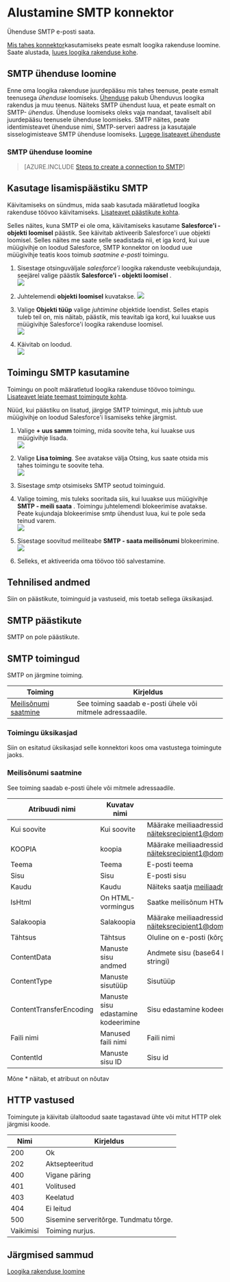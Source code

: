 <properties
pageTitle="SMTP | Microsoft Azure'i"
description="Loogika rakenduste teenusega Azure'i rakenduse loomisel. Ühenduse SMTP e-posti saata."
services="logic-apps"   
documentationCenter=".net,nodejs,java"  
authors="msftman"   
manager="erikre"    
editor=""
tags="connectors" />

<tags
ms.service="app-service-logic"
ms.devlang="multiple"
ms.topic="article"
ms.tgt_pltfrm="na"
ms.workload="integration"
ms.date="07/15/2016"
ms.author="deonhe"/>

# <a name="get-started-with-the-smtp-connector"></a>Alustamine SMTP konnektor

Ühenduse SMTP e-posti saata.

[Mis tahes konnektor](./apis-list.md)kasutamiseks peate esmalt loogika rakenduse loomine. Saate alustada, [luues loogika rakenduse kohe](../app-service-logic/app-service-logic-create-a-logic-app.md).

## <a name="connect-to-smtp"></a>SMTP ühenduse loomine

Enne oma loogika rakenduse juurdepääsu mis tahes teenuse, peate esmalt teenusega *ühenduse* loomiseks. [Ühenduse](./connectors-overview.md) pakub Ühenduvus loogika rakendus ja muu teenus. Näiteks SMTP ühendust luua, et peate esmalt on SMTP- *ühendus*. Ühenduse loomiseks oleks vaja mandaat, tavaliselt abil juurdepääsu teenusele ühenduse loomiseks. SMTP näites, peate identimisteavet ühenduse nimi, SMTP-serveri aadress ja kasutajale sisselogimisteave SMTP ühenduse loomiseks. [Lugege lisateavet ühenduste]()  

### <a name="create-a-connection-to-smtp"></a>SMTP ühenduse loomine

>[AZURE.INCLUDE [Steps to create a connection to SMTP](../../includes/connectors-create-api-smtp.md)]

## <a name="use-an-smtp-trigger"></a>Kasutage lisamispäästiku SMTP

Käivitamiseks on sündmus, mida saab kasutada määratletud loogika rakenduse töövoo käivitamiseks. [Lisateavet päästikute kohta](../app-service-logic/app-service-logic-what-are-logic-apps.md#logic-app-concepts).

Selles näites, kuna SMTP ei ole oma, käivitamiseks kasutame **Salesforce'i - objekti loomisel** päästik. See käivitab aktiveerib Salesforce'i uue objekti loomisel. Selles näites me saate selle seadistada nii, et iga kord, kui uue müügivihje on loodud Salesforce, SMTP konnektor on loodud uue müügivihje teatis koos toimub *saatmine e-posti* toimingu.

1. Sisestage otsinguväljale *salesforce'i* loogika rakenduste veebikujundaja, seejärel valige päästik **Salesforce'i - objekti loomisel** .  
 ![](../../includes/media/connectors-create-api-salesforce/trigger-1.png)  

2. Juhtelemendi **objekti loomisel** kuvatakse.
 ![](../../includes/media/connectors-create-api-salesforce/trigger-2.png)  

3. Valige **Objekti tüüp** valige *juhtimine* objektide loendist. Selles etapis tuleb teil on, mis näitab, päästik, mis teavitab iga kord, kui luuakse uus müügivihje Salesforce'i loogika rakenduse loomisel.  
 ![](../../includes/media/connectors-create-api-salesforce/trigger3.png)  

4. Käivitab on loodud.  
 ![](../../includes/media/connectors-create-api-salesforce/trigger-4.png)  

## <a name="use-an-smtp-action"></a>Toimingu SMTP kasutamine

Toimingu on poolt määratletud loogika rakenduse töövoo toimingu. [Lisateavet leiate teemast toimingute kohta](../app-service-logic/app-service-logic-what-are-logic-apps.md#logic-app-concepts).

Nüüd, kui päästiku on lisatud, järgige SMTP toimingut, mis juhtub uue müügivihje on loodud Salesforce'i lisamiseks tehke järgmist.

1. Valige **+ uus samm** toiming, mida soovite teha, kui luuakse uus müügivihje lisada.  
 ![](../../includes/media/connectors-create-api-salesforce/trigger4.png)  

2. Valige **Lisa toiming**. See avatakse välja Otsing, kus saate otsida mis tahes toimingu te soovite teha.  
 ![](../../includes/media/connectors-create-api-smtp/using-smtp-action-2.png)  

3. Sisestage *smtp* otsimiseks SMTP seotud toiminguid.  

4. Valige toiming, mis tuleks sooritada siis, kui luuakse uus müügivihje **SMTP - meili saata** . Toimingu juhtelemendi blokeerimise avatakse. Peate kujundaja blokeerimise smtp ühendust luua, kui te pole seda teinud varem.  
 ![](../../includes/media/connectors-create-api-smtp/smtp-2.png)    

5. Sisestage soovitud meiliteabe **SMTP - saata meilisõnumi** blokeerimine.  
 ![](../../includes/media/connectors-create-api-smtp/using-smtp-action-4.PNG)  

6. Selleks, et aktiveerida oma töövoo töö salvestamine.  

## <a name="technical-details"></a>Tehnilised andmed

Siin on päästikute, toiminguid ja vastuseid, mis toetab sellega üksikasjad.

## <a name="smtp-triggers"></a>SMTP päästikute

SMTP on pole päästikute. 

## <a name="smtp-actions"></a>SMTP toimingud

SMTP on järgmine toiming.


|Toiming|Kirjeldus|
|--- | ---|
|[Meilisõnumi saatmine](connectors-create-api-smtp.md#send-email)|See toiming saadab e-posti ühele või mitmele adressaadile.|

### <a name="action-details"></a>Toimingu üksikasjad

Siin on esitatud üksikasjad selle konnektori koos oma vastustega toimingute jaoks.


### <a name="send-email"></a>Meilisõnumi saatmine
See toiming saadab e-posti ühele või mitmele adressaadile. 


|Atribuudi nimi| Kuvatav nimi|Kirjeldus|
| ---|---|---|
|Kui soovite|Kui soovite|Määrake meiliaadressid semikooloniga eraldatud fraasi, näiteksrecipient1@domain.com;recipient2@domain.com|
|KOOPIA|koopia|Määrake meiliaadressid semikooloniga eraldatud fraasi, näiteksrecipient1@domain.com;recipient2@domain.com|
|Teema|Teema|E-posti teema|
|Sisu|Sisu|E-posti sisu|
|Kaudu|Kaudu|Näiteks saatja meiliaadress.sender@domain.com|
|IsHtml|On HTML-vormingus|Saatke meilisõnum HTML-vormingus (tõene/väär)|
|Salakoopia|Salakoopia|Määrake meiliaadressid semikooloniga eraldatud fraasi, näiteksrecipient1@domain.com;recipient2@domain.com|
|Tähtsus|Tähtsus|Oluline on e-posti (kõrge, tavaline või madal)|
|ContentData|Manuste sisu andmed|Andmete sisu (base64 kodeeringuga saab voogu ja -on stringi)|
|ContentType|Manuste sisutüüp|Sisutüüp|
|ContentTransferEncoding|Manuste sisu edastamine kodeerimine|Sisu edastamine kodeering (base64 või mitte keegi)|
|Faili nimi|Manused faili nimi|Faili nimi|
|ContentId|Manuste sisu ID|Sisu id|

Mõne * näitab, et atribuut on nõutav


## <a name="http-responses"></a>HTTP vastused

Toimingute ja käivitab ülaltoodud saate tagastavad ühte või mitut HTTP olek järgmisi koode. 

|Nimi|Kirjeldus|
|---|---|
|200|Ok|
|202|Aktsepteeritud|
|400|Vigane päring|
|401|Volitused|
|403|Keelatud|
|404|Ei leitud|
|500|Sisemine serveritõrge. Tundmatu tõrge.|
|Vaikimisi|Toiming nurjus.|

## <a name="next-steps"></a>Järgmised sammud
[Loogika rakenduse loomine](../app-service-logic/app-service-logic-create-a-logic-app.md)